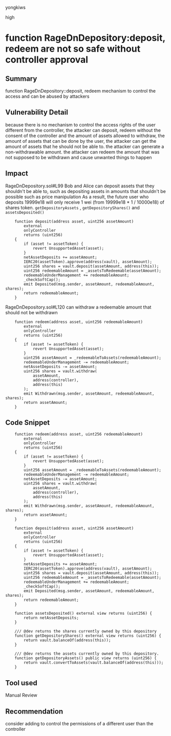 yongkiws

high

# function RageDnDepository:deposit, redeem are not so safe without controller approval

## Summary
function RageDnDepository::deposit, redeem mechanism to control the access and can be abused by attackers

## Vulnerability Detail
because there is no mechanism to control the access rights of the user different from the controller, the attacker can deposit, redeem without the consent of the controller and the amount of assets allowed to withdraw, the amount of assets that can be done by the user, the attacker can get the amount of assets that he should not be able to. the attacker can generate a non-withdrawable amount. the attacker can redeem the amount that was not supposed to be withdrawn and cause unwanted things to happen

## Impact
RageDnDepository.sol#L99
Bob and Alice can deposit assets that they shouldn't be able to, such as depositing assets in amounts that shouldn't be possible such as price manipulation As a result, the future user who deposits 19999e18 will only receive 1 wei (from 19999e18 * 1 / 10000e18) of shares token. `getDepositoryAssets` , `getDepositoryShares()` and `assetsDeposited()`
``` solidity
    function deposit(address asset, uint256 assetAmount)
        external
        onlyController
        returns (uint256)
    {
        if (asset != assetToken) {
            revert UnsupportedAsset(asset);
        }
        netAssetDeposits += assetAmount;
        IERC20(assetToken).approve(address(vault), assetAmount);
        uint256 shares = vault.deposit(assetAmount, address(this));
        uint256 redeemableAmount = _assetsToRedeemable(assetAmount);
        redeemableUnderManagement += redeemableAmount;
        _checkSoftCap();
        emit Deposited(msg.sender, assetAmount, redeemableAmount, shares);
        return redeemableAmount;
    }
```
RageDnDepository.sol#L120
can withdraw a redeemable amount that should not be withdrawn
``` solidity
    function redeem(address asset, uint256 redeemableAmount)
        external
        onlyController
        returns (uint256)
    {
        if (asset != assetToken) {
            revert UnsupportedAsset(asset);
        }
        uint256 assetAmount = _redeemableToAssets(redeemableAmount);
        redeemableUnderManagement -= redeemableAmount;
        netAssetDeposits -= assetAmount;
        uint256 shares = vault.withdraw(
            assetAmount,
            address(controller),
            address(this)
        );
        emit Withdrawn(msg.sender, assetAmount, redeemableAmount, shares);
        return assetAmount;
    }
```
## Code Snippet
``` solidity
    function redeem(address asset, uint256 redeemableAmount)
        external
        onlyController
        returns (uint256)
    {
        if (asset != assetToken) {
            revert UnsupportedAsset(asset);
        }
        uint256 assetAmount = _redeemableToAssets(redeemableAmount);
        redeemableUnderManagement -= redeemableAmount;
        netAssetDeposits -= assetAmount;
        uint256 shares = vault.withdraw(
            assetAmount,
            address(controller),
            address(this)
        );
        emit Withdrawn(msg.sender, assetAmount, redeemableAmount, shares);
        return assetAmount;
    }
```
``` solidity
    function deposit(address asset, uint256 assetAmount)
        external
        onlyController
        returns (uint256)
    {
        if (asset != assetToken) {
            revert UnsupportedAsset(asset);
        }
        netAssetDeposits += assetAmount;
        IERC20(assetToken).approve(address(vault), assetAmount);
        uint256 shares = vault.deposit(assetAmount, address(this));
        uint256 redeemableAmount = _assetsToRedeemable(assetAmount);
        redeemableUnderManagement += redeemableAmount;
        _checkSoftCap();
        emit Deposited(msg.sender, assetAmount, redeemableAmount, shares);
        return redeemableAmount;
    }
```
``` solidity
    function assetsDeposited() external view returns (uint256) {
        return netAssetDeposits;
    }

    /// @dev returns the shares currently owned by this depository
    function getDepositoryShares() external view returns (uint256) {
        return vault.balanceOf(address(this));
    }

    /// @dev returns the assets currently owned by this depository.
    function getDepositoryAssets() public view returns (uint256) {
        return vault.convertToAssets(vault.balanceOf(address(this)));
    }

```
## Tool used
Manual Review

## Recommendation
consider adding to control the permissions of a different user than the controller  